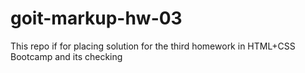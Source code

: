# goit-markup-hw-03
This repo if for placing solution for the third homework in HTML+CSS Bootcamp and its checking
